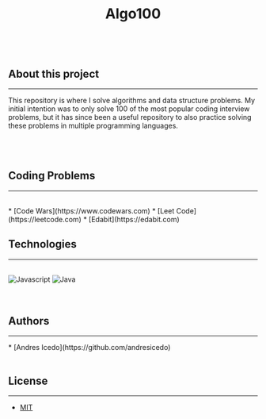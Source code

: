 # <p align="center"> Algo100 </p>
<br>
<br>

## About this project
<hr>
This repository is where I solve algorithms and data structure problems. My initial intention was to only solve 100 of the most popular coding interview problems, but it has since been a useful repository to also practice solving these problems in multiple programming languages.
<br>
<br>
<br>
<br>

## Coding Problems
<hr>
<br>
* [Code Wars](https://www.codewars.com)
* [Leet Code](https://leetcode.com)
* [Edabit](https://edabit.com)


## Technologies
<hr>
<br>
<img alt="Javascript" src="https://img.icons8.com/color/48/000000/javascript.png"/>
<img alt="Java" src="https://img.icons8.com/ios/50/000000/java-coffee-cup-logo.png"/>
<br>
<br>
<br>

## Authors
<hr>
* [Andres Icedo](https://github.com/andresicedo)
<br>
<br>

## License
<hr>

* [MIT](https://opensource.org/licenses/MIT)